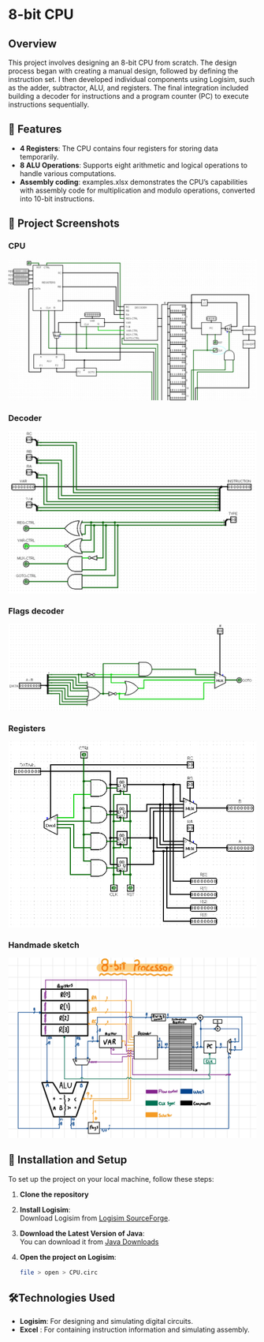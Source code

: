 # 8-bit CPU

## Overview

This project involves designing an 8-bit CPU from scratch. The design process began with creating a manual design, followed by defining the instruction set. I then developed individual components using Logisim, such as the adder, subtractor, ALU, and registers. The final integration included building a decoder for instructions and a program counter (PC) to execute instructions sequentially.

## 🌟 Features

- **4 Registers**: The CPU contains four registers for storing data temporarily.
- **8 ALU Operations**: Supports eight arithmetic and logical operations to handle various computations.
- **Assembly coding**: examples.xlsx demonstrates the CPU’s capabilities with assembly code for multiplication and modulo operations, converted into 10-bit instructions.

## 📸 Project Screenshots

### CPU 
![CPU](img/cpu.png)

### Decoder
![Decoder](img/decoder.png)

### Flags decoder
![Flags](img/flags.png)

### Registers
![Registers](img/registers.png)

### Handmade sketch
![Handmade](img/handmade.png)

## 🚀 Installation and Setup

To set up the project on your local machine, follow these steps:

1. **Clone the repository**

2. **Install Logisim**:  
   Download Logisim from [Logisim SourceForge](https://sourceforge.net/projects/circuit).
4. **Download the Latest Version of Java**:  
   You can download it from [Java Downloads](https://www.oracle.com/java/technologies/downloads/#java11)
5. **Open the project on Logisim**:
   ```sh
   file > open > CPU.circ
   
## 🛠️Technologies Used

- **Logisim**: For designing and simulating digital circuits.
- **Excel** : For containing instruction information and simulating assembly.

